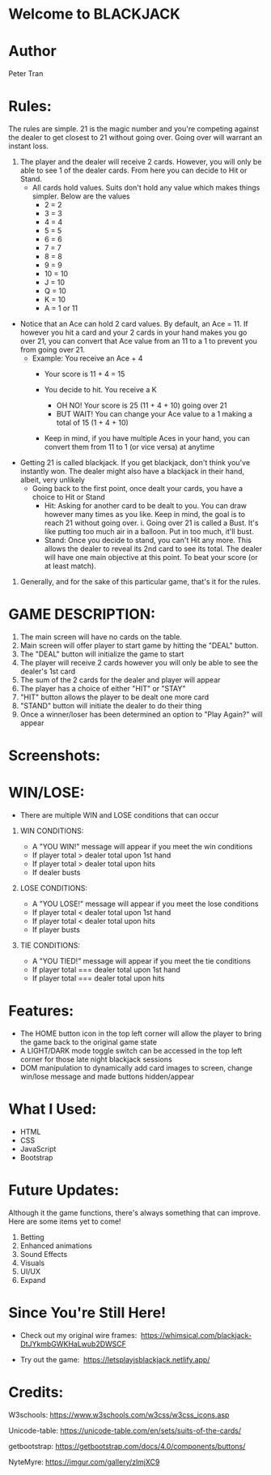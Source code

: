 # Welcome to BLACKJACK

# Author
Peter Tran
# Rules:

  The rules are simple. 21 is the magic number and you're competing against the dealer to get closest to 21 without going over. Going over will warrant an instant loss.

  1. The player and the dealer will receive 2 cards. However, you will only be able to see 1 of the dealer cards. From here you can decide to Hit or Stand.
     - All cards hold values. Suits don't hold any value which makes things simpler. Below are the values
         - 2 = 2
         - 3 = 3
         - 4 = 4
         - 5 = 5
         - 6 = 6
         - 7 = 7
         - 8 = 8
         - 9 = 9
         - 10 = 10
         - J = 10
         - Q = 10
         - K = 10
         - A = 1 or 11 
   - Notice that an Ace can hold 2 card values.  By default, an Ace = 11. If however you hit a card and your 2 cards in your hand makes you go over 21, you can convert that Ace value from an 11 to a 1 to prevent you from going over 21. 
     - Example: You receive an Ace + 4
          - Your score is 11 + 4 = 15

          - You decide to hit. You receive a K
              - OH NO! Your score is 25 (11 + 4 + 10) going over 21
              - BUT WAIT! You can change your Ace value to a 1 making a total of 15 (1 + 4 + 10)
        - Keep in mind, if you have multiple Aces in your hand, you can convert them from 11 to 1 (or vice versa) at anytime
- Getting 21 is called blackjack. If you get blackjack, don't think you've instantly won. The dealer might also have a blackjack in their hand, albeit, very unlikely
    -  Going back to the first point, once dealt your cards, you have a choice to Hit or Stand
       - Hit: Asking for another card to be dealt to you. You can draw however many times as you like. Keep in mind, the goal is to reach 21 without going over. 
          i. Going over 21 is called a Bust. It's like putting too much air in a balloon. Put in too much, it'll bust. 
       - Stand: Once you decide to stand, you can't Hit any more. This allows the dealer to reveal its 2nd card to see its total. The dealer will have one main objective at this point. To beat your score (or at least match). 
1. Generally, and for the sake of this particular game, that's it for the rules. 


# GAME DESCRIPTION: 
  1. The main screen will have no cards on the table.
  2. Main screen will offer player to start game by hitting the "DEAL" button. 
  3. The "DEAL" button will initialize the game to start
  4. The player will receive 2 cards however you will only be able to see the dealer's 1st card
  5. The sum of the 2 cards for the dealer and player will appear 
  6. The player has a choice of either "HIT" or "STAY"
  7. "HIT" button allows the player to be dealt one more card
  8. "STAND" button will initiate the dealer to do their thing
  9. Once a winner/loser has been determined an option to "Play Again?" will appear

# Screenshots:


# WIN/LOSE:
- There are multiple WIN and LOSE conditions that can occur

1. WIN CONDITIONS:
   - A "YOU WIN!" message will appear if you meet the win conditions 
   - If player total > dealer total upon 1st hand
   - If player total > dealer total upon hits
   - If dealer busts

2. LOSE CONDITIONS:
   - A "YOU LOSE!" message will appear if you meet the lose conditions 
   - If player total < dealer total upon 1st hand
   - If player total < dealer total upon hits
   - If player busts

3. TIE CONDITIONS:
   - A "YOU TIED!" message will appear if you meet the tie conditions
   - If player total === dealer total upon 1st hand
   - If player total === dealer total upon hits

# Features:
- The HOME button icon in the top left corner will allow the player to bring the game back to the original game state
- A LIGHT/DARK mode toggle switch can be accessed in the top left corner for those late night blackjack sessions
- DOM manipulation to dynamically add card images to screen, change win/lose message and made buttons hidden/appear

# What I Used:
- HTML
- CSS
- JavaScript
- Bootstrap

# Future Updates:
Although it the game functions, there's always something that can improve. Here are some items yet to come!
  1. Betting
  2. Enhanced animations
  3. Sound Effects
  4. Visuals
  5. UI/UX
  6. Expand


# Since You're Still Here!
- Check out my original wire frames:
<img src=""> https://whimsical.com/blackjack-DtJYkmbGWKHaLwub2DWSCF

- Try out the game:
<img src=""> https://letsplayjsblackjack.netlify.app/

# Credits:
W3schools:
<img src="">https://www.w3schools.com/w3css/w3css_icons.asp

Unicode-table:
<img src="">https://unicode-table.com/en/sets/suits-of-the-cards/

getbootstrap:
<img src="">https://getbootstrap.com/docs/4.0/components/buttons/

NyteMyre:
<img src="">https://imgur.com/gallery/zlmjXC9